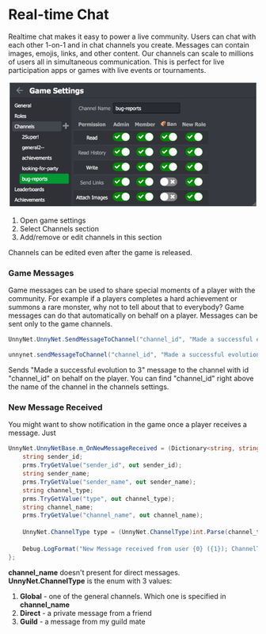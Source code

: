 # Real-time Chat

Realtime chat makes it easy to power a live community. Users can chat with each other 1-on-1 and in chat channels you create. Messages can contain images, emojis, links, and other content. Our channels can scale to millions of users all in simultaneous communication. This is perfect for live participation apps or games with live events or tournaments.

![Screenshot](../img/chat_1.jpg)

1.  Open game settings
2.  Select Channels section
3.  Add/remove or edit channels in this section

Channels can be edited even after the game is released.

### Game Messages
Game messages can be used to share special moments of a player with the community. For example if a players completes a hard achievement or summons a rare monster, why not to tell about that to everybody? Game messages can do that automatically on behalf on a player. Messages can be sent only to the game channels.
```csharp fct_label="Unity"
UnnyNet.UnnyNet.SendMessageToChannel("channel_id", "Made a successful evolution to 3");
```

```java fct_label="Java"
unnynet.sendMessageToChannel("channel_id", "Made a successful evolution to 3");
```

Sends "Made a successful evolution to 3" message to the channel with id "channel_id" on behalf on the player. You can find "channel_id" right above the name of the channel in the channels settings.

### New Message Received
You might want to show notification in the game once a player receives a message. Just 

```csharp fct_label="Unity"
UnnyNet.UnnyNetBase.m_OnNewMessageReceived = (Dictionary<string, string> prms) => {
    string sender_id;
    prms.TryGetValue("sender_id", out sender_id);
    string sender_name;
    prms.TryGetValue("sender_name", out sender_name);
    string channel_type;
    prms.TryGetValue("type", out channel_type);
    string channel_name;
    prms.TryGetValue("channel_name", out channel_name);

    UnnyNet.ChannelType type = (UnnyNet.ChannelType)int.Parse(channel_type);

    Debug.LogFormat("New Message received from user {0} ({1}); ChannelType = {2}", sender_name, sender_id, type);
};
```

**channel_name** doesn't present for direct messages.  **UnnyNet.ChannelType** is the enum with 3 values:

1.  **Global** - one of the general channels. Which one is specified in **channel_name**
2.  **Direct** - a private message from a friend
3.  **Guild** - a message from my guild mate 
